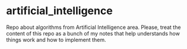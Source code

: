 # artificial_intelligence
Repo about algorithms from Artificial Intelligence area. Please, treat the content of this repo as a bunch of my notes that help understands how things work and how to implement them.
